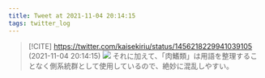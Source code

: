 ```yaml
---
title: Tweet at 2021-11-04 20:14:15
tags: twitter_log
---
```


> [!CITE] https://twitter.com/kaisekiriu/status/1456218229941039105 (2021-11-04 20:14:15)
> ![](https://twitter.com/kaisekiriu/status/1456218229941039105)
> それに加えて、「肉鰭類」は用語を整理することなく側系統群として使用しているので、絶妙に混乱しやすい。
